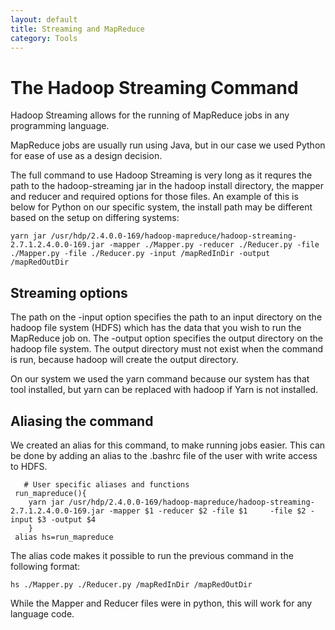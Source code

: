 ```yaml
---
layout: default
title: Streaming and MapReduce
category: Tools
---
```


# The Hadoop Streaming Command


Hadoop Streaming allows for the running of MapReduce jobs in any programming language.

MapReduce jobs are usually run using Java, but in our case we used Python for ease of use as a design decision.

The full command to use Hadoop Streaming is very long as it requres the path to the hadoop-streaming jar in the hadoop install directory, the mapper and reducer and required options for those files. An example of this is below for Python on our specific system, the install path may be different based on the setup on differing systems:

    yarn jar /usr/hdp/2.4.0.0-169/hadoop-mapreduce/hadoop-streaming-2.7.1.2.4.0.0-169.jar -mapper ./Mapper.py -reducer ./Reducer.py -file ./Mapper.py -file ./Reducer.py -input /mapRedInDir -output /mapRedOutDir
    
## Streaming options

The path on the -input option specifies the path to an input directory on the hadoop file system (HDFS) which has the data that you wish to run the MapReduce job on. The -output option specifies the output directory on the hadoop file system. The output directory must not exist when the command is run, because hadoop will create the output directory.

On our system we used the yarn command because our system has that tool installed, but yarn can be replaced with hadoop if Yarn is not installed.

## Aliasing the command
We created an alias for this command, to make running jobs easier. This can be done by adding an alias to the .bashrc file of the user with write access to HDFS. 
   
       # User specific aliases and functions
     run_mapreduce(){
        yarn jar /usr/hdp/2.4.0.0-169/hadoop-mapreduce/hadoop-streaming-2.7.1.2.4.0.0-169.jar -mapper $1 -reducer $2 -file $1     -file $2 -input $3 -output $4
        }
     alias hs=run_mapreduce


The alias code makes it possible to run the previous command in the following format:

    hs ./Mapper.py ./Reducer.py /mapRedInDir /mapRedOutDir
    
While the Mapper and Reducer files were in python, this will work for any language code.
